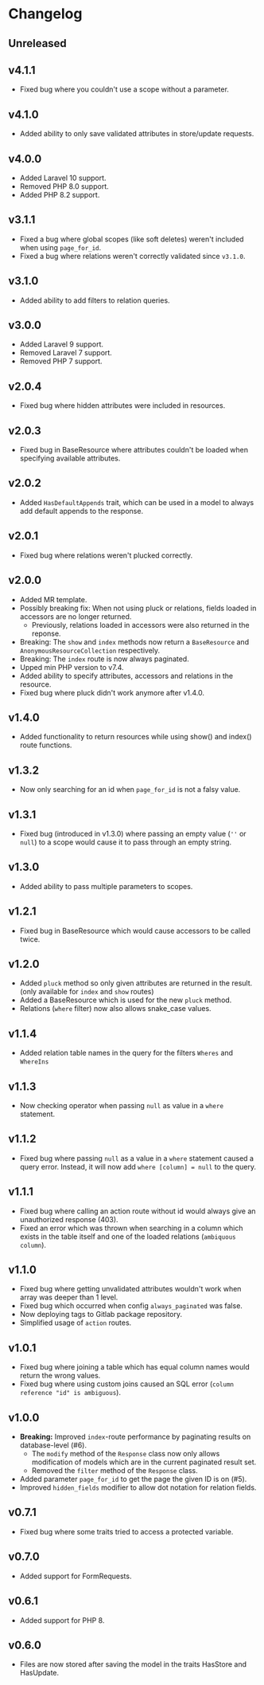 # Changelog

## Unreleased

## v4.1.1
- Fixed bug where you couldn't use a scope without a parameter.

## v4.1.0
- Added ability to only save validated attributes in store/update requests.

## v4.0.0
- Added Laravel 10 support.
- Removed PHP 8.0 support.
- Added PHP 8.2 support.

## v3.1.1
- Fixed a bug where global scopes (like soft deletes) weren't included when using `page_for_id`.
- Fixed a bug where relations weren't correctly validated since `v3.1.0`.

## v3.1.0
- Added ability to add filters to relation queries.

## v3.0.0
- Added Laravel 9 support.
- Removed Laravel 7 support.
- Removed PHP 7 support.

## v2.0.4
- Fixed bug where hidden attributes were included in resources.

## v2.0.3
- Fixed bug in BaseResource where attributes couldn't be loaded when specifying available attributes.

## v2.0.2
- Added `HasDefaultAppends` trait, which can be used in a model to always add default appends to the response.

## v2.0.1
- Fixed bug where relations weren't plucked correctly.

## v2.0.0
- Added MR template.
- Possibly breaking fix: When not using pluck or relations, fields loaded in accessors are no longer returned.
  - Previously, relations loaded in accessors were also returned in the reponse.
- Breaking: The `show` and `index` methods now return a `BaseResource` and `AnonymousResourceCollection` respectively.
- Breaking: The `index` route is now always paginated.
- Upped min PHP version to v7.4.
- Added ability to specify attributes, accessors and relations in the resource.
- Fixed bug where pluck didn't work anymore after v1.4.0.

## v1.4.0
- Added functionality to return resources while using show() and index() route functions.

## v1.3.2
- Now only searching for an id when `page_for_id` is not a falsy value.

## v1.3.1
- Fixed bug (introduced in v1.3.0) where passing an empty value (`''` or `null`) to a scope would cause it to pass through an empty string.

## v1.3.0
- Added ability to pass multiple parameters to scopes.

## v1.2.1
- Fixed bug in BaseResource which would cause accessors to be called twice.

## v1.2.0
- Added `pluck` method so only given attributes are returned in the result. (only available for `index` and `show` routes)
- Added a BaseResource which is used for the new `pluck` method.
- Relations (`where` filter) now also allows snake_case values. 

## v1.1.4
- Added relation table names in the query for the filters `Wheres` and `WhereIns`

## v1.1.3
- Now checking operator when passing `null` as value in a `where` statement.

## v1.1.2
- Fixed bug where passing `null` as a value in a `where` statement caused a query error. Instead, it will now add `where [column] = null` to the query.

## v1.1.1
- Fixed bug where calling an action route without id would always give an unauthorized response (403).
- Fixed an error which was thrown when searching in a column which exists in the table itself and one of the loaded relations (`ambiquous column`).

## v1.1.0
- Fixed bug where getting unvalidated attributes wouldn't work when array was deeper than 1 level.
- Fixed bug which occurred when config `always_paginated` was false.
- Now deploying tags to Gitlab package repository.
- Simplified usage of `action` routes.

## v1.0.1
- Fixed bug where joining a table which has equal column names would return the wrong values.
- Fixed bug where using custom joins caused an SQL error (`column reference "id" is ambiguous`).

## v1.0.0
- **Breaking:** Improved `index`-route performance by paginating results on database-level (#6).
  - The `modify` method of the `Response` class now only allows modification of models which are in the current paginated result set.
  - Removed the `filter` method of the `Response` class.
- Added parameter `page_for_id` to get the page the given ID is on (#5).
- Improved `hidden_fields` modifier to allow dot notation for relation fields.

## v0.7.1
- Fixed bug where some traits tried to access a protected variable.

## v0.7.0
- Added support for FormRequests.

## v0.6.1
- Added support for PHP 8.

## v0.6.0
- Files are now stored after saving the model in the traits HasStore and HasUpdate.
